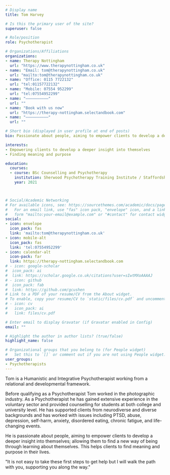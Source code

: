 ```yaml
---
# Display name
title: Tom Harvey

# Is this the primary user of the site?
superuser: false

# Role/position
role: Psychotherapist

# Organizations/Affiliations
organizations:
- name: Therapy Nottingham
  url: "https://www.therapynottingham.co.uk"
- name: "Email: tom@therapynottingham.co.uk"
  url: "mailto:tom@therapynottingham.co.uk"
- name: "Office: 0115 7722132"
  url: "tel:01157722132"
- name: "Mobile: 07554 952299"
  url: "tel:07554952299"
- name: "––––––––––"
  url: ""
- name: "Book with us now"
  url: "https://therapy-nottingham.selectandbook.com"
- name: "––––––––––"
  url: ""

# Short bio (displayed in user profile at end of posts)
bio: Passionate about people, aiming to empower clients to develop a deeper insight into themselves

interests:
- Empowering clients to develop a deeper insight into themselves
- Finding meaning and purpose

education:
  courses:
  - course: BSc Counselling and Psychotherapy
    institution: Sherwood Psychotherapy Training Institute / Staffordshire University
    year: 2021



# Social/Academic Networking
# For available icons, see: https://sourcethemes.com/academic/docs/page-builder/#icons
#   For an email link, use "fas" icon pack, "envelope" icon, and a link in the
#   form "mailto:your-email@example.com" or "#contact" for contact widget.
social:
- icon: envelope
  icon_pack: fas
  link: 'mailto:tom@therapynottingham.co.uk'
- icon: mobile-alt
  icon_pack: fas
  link: 'tel:07554952299'
- icon: calendar-alt
  icon-pack: far
  link: https://therapy-nottingham.selectandbook.com
# - icon: google-scholar
#  icon_pack: ai
#  link: https://scholar.google.co.uk/citations?user=sIwtMXoAAAAJ
# - icon: github
#  icon_pack: fab
#  link: https://github.com/gcushen
# Link to a PDF of your resume/CV from the About widget.
# To enable, copy your resume/CV to `static/files/cv.pdf` and uncomment the lines below.
# - icon: cv
#   icon_pack: ai
#   link: files/cv.pdf

# Enter email to display Gravatar (if Gravatar enabled in Config)
email: ""

# Highlight the author in author lists? (true/false)
highlight_name: false

# Organizational groups that you belong to (for People widget)
#   Set this to `[]` or comment out if you are not using People widget.
user_groups:
- Psychotherapists
---
```


Tom is a Humanistic and Integrative Psychotherapist working from a relational and developmental framework.
 
Before qualifying as a Psychotherapist Tom worked in the photographic industry. As a Psychotherapist he has gained extensive experience in the voluntary sector and provided counselling for students at both college and university level. He has supported clients from neurodiverse and diverse backgrounds and has worked with issues including PTSD, abuse, depression, self-harm, anxiety, disordered eating, chronic fatigue, and life-changing events.
 
He is passionate about people, aiming to empower clients to develop a deeper insight into themselves; allowing them to find a new way of being through learning about themselves. This helps clients to find meaning and purpose in their lives. 

"It is not easy to take these first steps to get help but I will walk the path with you, supporting you along the way."